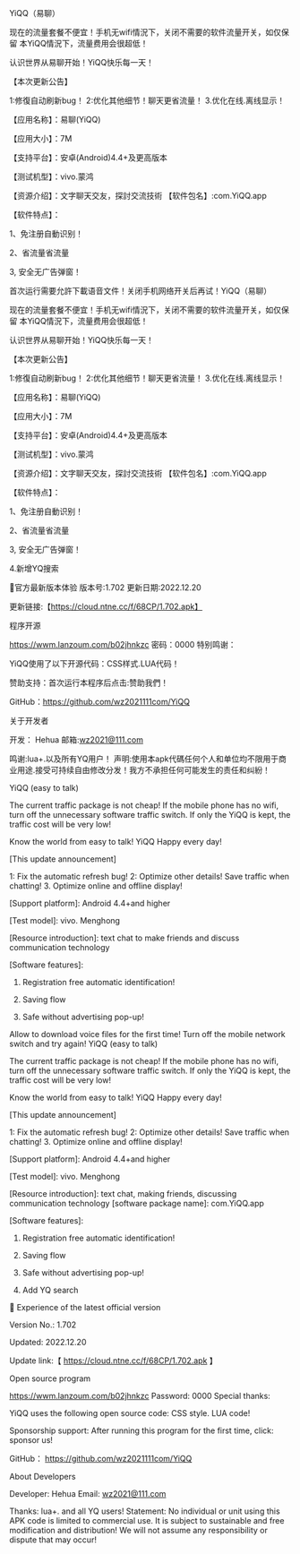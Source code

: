

YiQQ（易聊）

现在的流量套餐不便宜！手机无wifi情況下，关闭不需要的软件流量开关，如仅保留 本YiQQ情況下，流量费用会很超低！

认识世界从易聊开始！YiQQ快乐每一天！


【本次更新公告】

1:修復自动刷新bug！ 2:优化其他细节！聊天更省流量！ 3.优化在线.离线显示！


【应用名称】：易聊(YiQQ)

【应用大小】：7M

【支持平台】：安卓(Android)4.4+及更高版本

【测试机型】：vivo.蒙鸿

【资源介绍】：文字聊天交友，探討交流技術
【软件包名】:com.YiQQ.app


【软件特点】：

1、免注册自動识别！

2、省流量省流量

3, 安全无广告弹窗！

首次运行需要允許下載语音文件！关闭手机网络开关后再试！YiQQ（易聊）

现在的流量套餐不便宜！手机无wifi情況下，关闭不需要的软件流量开关，如仅保留 本YiQQ情況下，流量费用会很超低！

认识世界从易聊开始！YiQQ快乐每一天！

【本次更新公告】

1:修復自动刷新bug！ 2:优化其他细节！聊天更省流量！ 3.优化在线.离线显示！

【应用名称】：易聊(YiQQ)

【应用大小】：7M

【支持平台】：安卓(Android)4.4+及更高版本

【测试机型】：vivo.蒙鸿

【资源介绍】：文字聊天交友，探討交流技術 【软件包名】:com.YiQQ.app

【软件特点】：

1、免注册自動识别！

2、省流量省流量

3, 安全无广告弹窗！

4.新增YQ搜索


🌹官方最新版本体验
版本号:1.702
更新日期:2022.12.20

更新链接:【https://cloud.ntne.cc/f/68CP/1.702.apk】

程序开源

https://wwm.lanzoum.com/b02jhnkzc 密码：0000 特别鸣谢：

YiQQ使用了以下开源代码：CSS样式.LUA代码！

赞助支持：首次运行本程序后点击:赞助我們！

GitHub：https://github.com/wz2021111com/YiQQ

关于开发者

开发： Hehua 邮箱:wz2021@111.com

鸣谢:lua+.以及所有YQ用户！ 声明:使用本apk代碼任何个人和单位均不限用于商业用途.接受可持续自由修改分发！我方不承担任何可能发生的责任和纠紛！


YiQQ (easy to talk)

The current traffic package is not cheap! If the mobile phone has no wifi, turn off the unnecessary software traffic switch. If only the YiQQ is kept, the traffic cost will be very low!

Know the world from easy to talk! YiQQ Happy every day!

[This update announcement]

1: Fix the automatic refresh bug! 2: Optimize other details! Save traffic when chatting! 3. Optimize online and offline display!

[Application Name]: YiQQ

[Application size]: 7M

[Support platform]: Android 4.4+and higher

[Test model]: vivo. Menghong

[Resource introduction]: text chat to make friends and discuss communication technology

[Package Name]: com.YiQQ.app

[Software features]:

1. Registration free automatic identification!

2. Saving flow

3. Safe without advertising pop-up!

Allow to download voice files for the first time! Turn off the mobile network switch and try again! YiQQ (easy to talk)

The current traffic package is not cheap! If the mobile phone has no wifi, turn off the unnecessary software traffic switch. If only the YiQQ is kept, the traffic cost will be very low!

Know the world from easy to talk! YiQQ Happy every day!

[This update announcement]

1: Fix the automatic refresh bug! 2: Optimize other details! Save traffic when chatting! 3. Optimize online and offline display!

[Application Name]: YiQQ

[Application size]: 7M

[Support platform]: Android 4.4+and higher

[Test model]: vivo. Menghong

[Resource introduction]: text chat, making friends, discussing communication technology [software package name]: com.YiQQ.app

[Software features]:

1. Registration free automatic identification!

2. Saving flow

3. Safe without advertising pop-up!

4. Add YQ search

🌹 Experience of the latest official version

Version No.: 1.702

Updated: 2022.12.20

Update link:【 https://cloud.ntne.cc/f/68CP/1.702.apk 】

Open source program

https://wwm.lanzoum.com/b02jhnkzc Password: 0000 Special thanks:

YiQQ uses the following open source code: CSS style. LUA code!

Sponsorship support: After running this program for the first time, click: sponsor us!

GitHub： https://github.com/wz2021111com/YiQQ

About Developers

Developer: Hehua Email: wz2021@111.com

Thanks: lua+. and all YQ users! Statement: No individual or unit using this APK code is limited to commercial use. It is subject to sustainable and free modification and distribution! We will not assume any responsibility or dispute that may occur!
